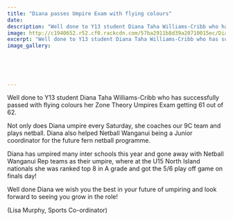 ```yaml
---
title: "Diana passes Umpire Exam with flying colours"
date: 
description: "Well done to Y13 student Diana Taha Williams-Cribb who has successfully passed with flying colours her Zone Theory Umpires Exam getting 61 out of 62."
image: http://c1940652.r52.cf0.rackcdn.com/57ba2911b8d39a20710015ec/Diana-Taha-Willams-Cribb-cert-Umpire-exam-15-Aug-2016.jpg
excerpt: "Well done to Y13 student Diana Taha Williams-Cribb who has successfully passed with flying colours her Zone Theory Umpires Exam getting 61 out of 62."
image_gallery:
    
    
    
    
    
---
```


<p><span>Well done to Y13 student Diana Taha Williams-Cribb who has successfully passed with flying colours her Zone Theory Umpires Exam getting 61 out of 62.&nbsp;</span></p>
<p><span>Not only does Diana umpire every Saturday, she coaches our 9C team and plays netball. Diana also helped Netball Wanganui being a Junior coordinator for the future fern netball programme.&nbsp;</span></p>
<p><span>Diana has umpired many inter schools this year and gone away with Netball Wanganui Rep teams as their umpire, where at the U15 North Island nationals she was ranked top 8 in A grade and got the 5/6 play off game on finals day!</span></p>
<p><span>Well done Diana we wish you the best in your future of umpiring and look forward to seeing you grow in the role!</span></p>
<p><span>(Lisa Murphy, Sports Co-ordinator)</span></p>

